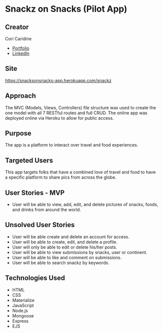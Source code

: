 # Snackz on Snacks (Pilot App)

## Creator
Cori Caridine
* [Portfolio](https://corincaridine.wordpress.com/)
* [LinkedIn](https://www.linkedin.com/in/corincaridine/)

## Site
https://snacksonsnacks-app.herokuapp.com/snackz

## Approach
The MVC (Models, Views, Controllers) file structure was used to create the one model with all 7 RESTful routes and full CRUD. The online app was deployed online via Heroku to allow for public access.

## Purpose
The app is a platform to interact over travel and food experiences.

## Targeted Users
This app targets folks that have a combined love of travel and food to have a specific platform to share pics from across the globe.

## User Stories - MVP
* User will be able to view, add, edit, and delete pictures of snacks, foods, and drinks from around the world.

## Unsolved User Stories 
* User will be able create and delete an account for access.
* User will be able to create, edit, and delete a profile.
* User will only be able to edit or delete his/her posts.
* User will be able to view submissions by snacks, user or continent.
* User will be able to like and comment on submissions.
* User will be able to search snackz by keywords.

## Technologies Used
* HTML
* CSS
* Materialize
* JavaScript
* Node.js
* Mongoose
* Express
* EJS
